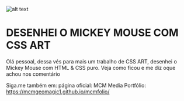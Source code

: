 ![alt text](https://github.com/mcmgeomagic1/Mickey-Mouse-CSS-ART/main/readme1.PNG)

# DESENHEI O MICKEY MOUSE COM CSS ART

Olá pessoal, dessa vés para mais um trabalho de CSS ART, desenhei o Mickey Mouse com HTML & CSS puro. Veja como ficou e me diz oque achou nos comentário

Siga.me também em:
página oficial: MCM Media
Portfólio:  https://mcmgeomagic1.github.io/mcmfolio/
